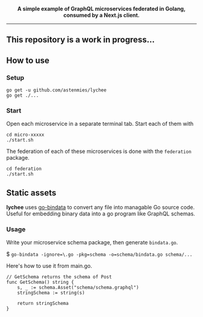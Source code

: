 <p align="center">
  <strong>
    A simple example of GraphQL microservices federated in Golang, consumed by a Next.js client.
  </strong>
</p>

---
This repository is a work in progress...
---

## How to use
### Setup

```
go get -u github.com/astenmies/lychee
go get ./...
```

### Start

Open each microservice in a separate terminal tab. Start each of them with

```
cd micro-xxxxx
./start.sh
```

The federation of each of these microservices is done with the `federation` package.

```
cd federation
./start.sh
```


## Static assets

**lychee** uses [go-bindata](https://github.com/jteeuwen/go-bindata) to convert any file into managable Go source code. 
Useful for embedding binary data into a go program like GraphQL schemas.

### Usage

Write your microservice schema package, then generate `bindata.go`.

$ `go-bindata -ignore=\.go -pkg=schema -o=schema/bindata.go schema/...`

Here's how to use it from main.go.

```
// GetSchema returns the schema of Post
func GetSchema() string {
	s, _ := schema.Asset("schema/schema.graphql")
	stringSchema := string(s)

	return stringSchema
}
```